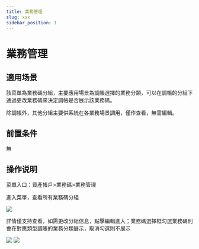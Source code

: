 ```yaml
---
title: 業務管理
slug: xxx
sidebar_position: 1
---
```



# 業務管理

## 適用场景

該菜單為業務碼分組，主要應用場景為調賬選擇的業務分類，可以在調帳的分組下通過更改業務碼來決定調帳是否展示該業務碼。

除調帳外，其他分組主要供系統在各業務場景調用，僅作查看，無需編輯。

## 前置条件

無

## 操作说明

菜單入口：資產帳戶&gt;業務碼&gt;業務管理

進入菜單，查看所有業務碼分組

<img src="/assets/JINvbOtuXoc1j9xcuWdcw9Pmnxg.png"/>

詳情僅支持查看，如需更改分組信息，點擊編輯進入；業務碼選擇框勾選業務碼則會在對應類型調賬的業務分類展示，取消勾選則不展示

<img src="/assets/T2YGbkUGpopS7oxEg6bcZHa8nQg.png"/>

<img src="/assets/Q7BgbSCjCowbzTxQtQkcPkLDngg.png"/>

